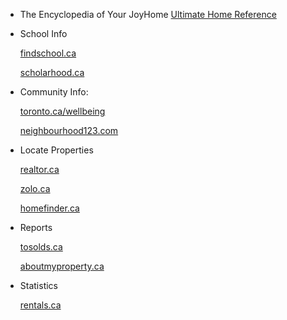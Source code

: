 
- The Encyclopedia of Your JoyHome
    [Ultimate Home Reference](/assets/pdfs/HomeReferenceGuide.pdf)

- School Info

    [findschool.ca](http://findschool.ca)

    [scholarhood.ca](http://scholarhood.ca)

- Community Info:

    [toronto.ca/wellbeing](http://toronto.ca/wellbeing)

    [neighbourhood123.com](http://neighbourhood123.com)

- Locate Properties

    [realtor.ca](http://realtor.ca) 

    [zolo.ca](http://zolo.ca) 

    [homefinder.ca](http://homefinder.ca)

- Reports

    [tosolds.ca](http://tosolds.ca)

    [aboutmyproperty.ca](http://aboutmyproperty.ca)

- Statistics

    [rentals.ca](https://rentals.ca)
    